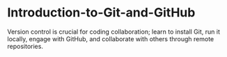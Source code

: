 # Introduction-to-Git-and-GitHub
Version control is crucial for coding collaboration; learn to install Git, run it locally, engage with GitHub, and collaborate with others through remote repositories.
